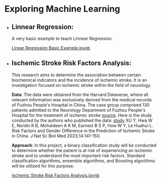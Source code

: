 # Exploring Machine Learning

* ## Linnear Regression: 
    
    A very basic example to teach Linnear Regression.
    
    [Linear Regression Basic Example.ipynb](https://github.com/EugeniaPais/ML-Examples/blob/main/Linear%20Regression%20Basic%20Example.ipynb) 

* ## Ischemic Stroke Risk Factors Analysis:
    
    This research aims to determine the association between certain biochemical indicators and the incidence of ischemic stroke. It is an investigation focused on ischemic stroke within the field of neurology.

    **Data**:
    The data were obtained from the Harvard Dataverse, where all relevant information was exclusively derived from the medical records of Fuzhou People's Hospital in China. The case group comprised 130 patients admitted to the Neurology Department of Fuzhou People's Hospital for the treatment of ischemic stroke [source](https://dataverse.harvard.edu/dataset.xhtml?persistentId=doi:10.7910/DVN/U1ELA6). Here is the study conducted by the authors who published the data: [study](https://jnsbm.org/article-view/?id=226) XU Y, Hwa W E, Nordin R B, Mohaideen A K M, Earnest B S P, How W Y, Le Huahui L. Risk Factors and Gender Difference in the Prediction of Ischemic Stroke in China. J Nat Sc Biol Med 2023;14:141-150.

    **Approach**:
    In this project, a binary classification study will be conducted to determine whether the patient is at risk of experiencing an ischemic stroke and to understand the most important risk factors. Standard classification algorithms, ensemble algorithms, and Boosting algorithms will be utilized for this purpose.

    [Ischemic Stroke Risk Factors Analysis.ipynb](https://github.com/EugeniaPais/Exploring-Machine-Learning/blob/main/Ischemic%20Stroke%20Risks%20Factors.ipynb)
